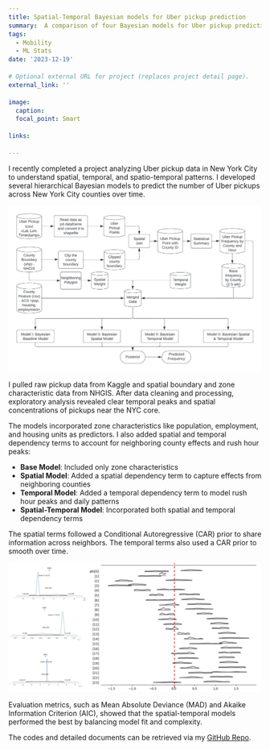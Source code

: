 ```yaml
---
title: Spatial-Temporal Bayesian models for Uber pickup prediction
summary:  A comparison of four Bayesian models for Uber pickup prediction
tags:
  - Mobility
  - ML Stats
date: '2023-12-19'

# Optional external URL for project (replaces project detail page).
external_link: ''

image:
  caption: 
  focal_point: Smart

links:

---
```


I recently completed a project analyzing Uber pickup data in New York City to understand spatial, temporal, and spatio-temporal patterns. I developed several hierarchical Bayesian models to predict the number of Uber pickups across New York City counties over time.

![work flow diagram](diagram.jpeg)

I pulled raw pickup data from Kaggle and spatial boundary and zone characteristic data from NHGIS. After data cleaning and processing, exploratory analysis revealed clear temporal peaks and spatial concentrations of pickups near the NYC core.

The models incorporated zone characteristics like population, employment, and housing units as predictors. I also added spatial and temporal dependency terms to account for neighboring county effects and rush hour peaks:

* <b>Base Model</b>: Included only zone characteristics
* <b>Spatial Model</b>: Added a spatial dependency term to capture effects from neighboring counties
* <b>Temporal Model</b>: Added a temporal dependency term to model rush hour peaks and daily patterns
* <b>Spatial-Temporal Model</b>: Incorporated both spatial and temporal dependency terms

The spatial terms followed a Conditional Autoregressive (CAR) prior to share information across neighbors. The temporal terms also used a CAR prior to smooth over time.

![result](result.jpg)

Evaluation metrics, such as Mean Absolute Deviance (MAD) and Akaike Information Criterion (AIC), showed that the spatial-temporal models performed the best by balancing model fit and complexity.

The codes and detailed documents can be retrieved via my [GitHub Repo](https://github.com/YaxuanSeanZhang/Bayesian-Uber-Pickup).
